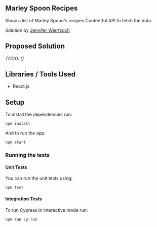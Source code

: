 ## Marley Spoon Recipes

Show a list of Marley Spoon's recipes Contentful API to fetch the data. 

Solution by [Jennifer Wjertzoch](mailto:wjertzochjennifer@gmail.com)

## Proposed Solution

*TODO: []*


## Libraries / Tools Used

- React.js

## Setup

To install the dependencies run:

`npm install`

And to run the app:

`npm start`


### Running the tests

#### Unit Tests

You can run the unit tests using:

`npm test`

#### Integration Tests

To run Cypress in interactive mode run:

`npm run cy:run`
